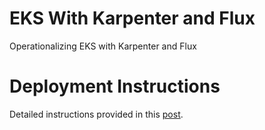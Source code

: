 # EKS With Karpenter and Flux
Operationalizing EKS with Karpenter and Flux

# Deployment Instructions
Detailed instructions provided in this [post](https://svodwood.github.io/devops-pastebin/eks-part-one-karpenter-flux).
